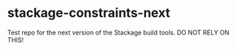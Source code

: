 # stackage-constraints-next

Test repo for the next version of the Stackage build tools. DO NOT RELY ON THIS!
